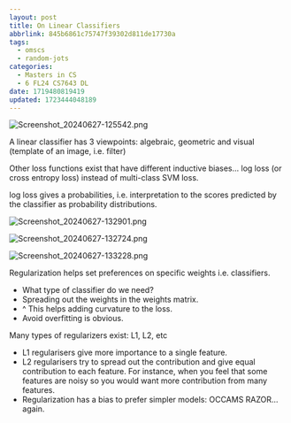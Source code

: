 ```yaml
---
layout: post
title: On Linear Classifiers
abbrlink: 845b6861c75747f39302d811de17730a
tags:
  - omscs
  - random-jots
categories:
  - Masters in CS
  - 6 FL24 CS7643 DL
date: 1719480819419
updated: 1723444048189
---
```


![Screenshot\_20240627-125542.png](/resources/fb9bc7cc1fc144c5b094d3ca9b94f53a.png)

A linear classifier has 3 viewpoints: algebraic, geometric and visual (template of an image, i.e. filter)

Other loss functions exist that have different inductive biases… log loss (or cross entropy loss) instead of multi-class SVM loss.

log loss gives a probabilities, i.e. interpretation to the scores predicted by the classifier as probability distributions.

![Screenshot\_20240627-132901.png](/resources/5d512e785d9044f6ad95fc254ddcd5d6.png)

![Screenshot\_20240627-132724.png](/resources/f9753a6b8b5345298303f42da59dbee0.png)

![Screenshot\_20240627-133228.png](/resources/edb7c832f2d34f9f9cb74f259a55c050.png)

Regularization helps set preferences on specific weights i.e. classifiers.

- What type of classifier do we need?
- Spreading out the weights in the weights matrix.
- ^ This helps adding curvature to the loss.
- Avoid overfitting is obvious.

Many types of regularizers exist: L1, L2, etc

- L1 regularisers give more importance to a single feature.
- L2 regularisers try to spread out the contribution and give equal contribution to each feature. For instance, when you feel that some features are noisy so you would want more contribution from many features.
- Regularization has a bias to prefer simpler models: OCCAMS RAZOR… again.
